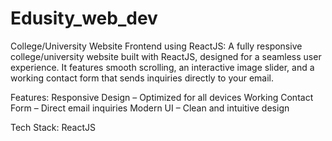 # Edusity_web_dev

College/University Website Frontend using ReactJS:
A fully responsive college/university website built with ReactJS, designed for a seamless user experience. It features smooth scrolling, an interactive image slider, and a working contact form that sends inquiries directly to your email.

Features:
Responsive Design – Optimized for all devices
Working Contact Form – Direct email inquiries
Modern UI – Clean and intuitive design

Tech Stack: ReactJS

